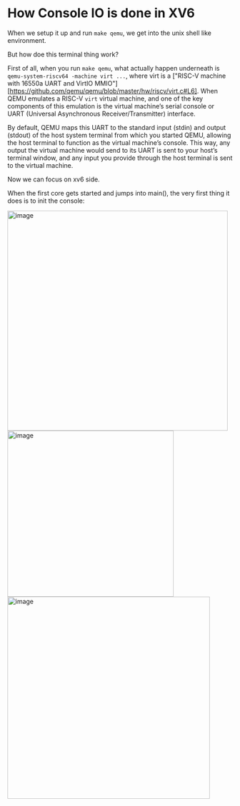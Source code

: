 # How Console IO is done in XV6

When we setup it up and run `make qemu`, we get into the unix shell like environment.

But how doe this terminal thing work?

First of all, when you run `make qemu`, what actually happen underneath is `qemu-system-riscv64 -machine virt ...`, where virt is a ["RISC-V machine with 16550a UART and VirtIO MMIO"][https://github.com/qemu/qemu/blob/master/hw/riscv/virt.c#L6]. When QEMU emulates a RISC-V `virt` virtual machine, and one of the key components of this emulation is the virtual machine’s serial console or UART (Universal Asynchronous Receiver/Transmitter) interface. 

By default, QEMU maps this UART to the standard input (stdin) and output (stdout) of the host system terminal from which you started QEMU, allowing the host terminal to function as the virtual machine’s console. This way, any output the virtual machine would send to its UART is sent to your host’s terminal window, and any input you provide through the host terminal is sent to the virtual machine.

Now we can focus on xv6 side.

When the first core gets started and jumps into main(), the very first thing it does is to init the console:

<img width="493" alt="image" src="https://github.com/user-attachments/assets/777050f3-5dae-4f95-8ac1-717c3edbf042">

<img width="372" alt="image" src="https://github.com/user-attachments/assets/cbcb0c26-7ca4-4f89-b7a5-10c48f6ca316">

<img width="453" alt="image" src="https://github.com/user-attachments/assets/abe2dfa5-dbae-443c-a4aa-bdf419562a4c">
